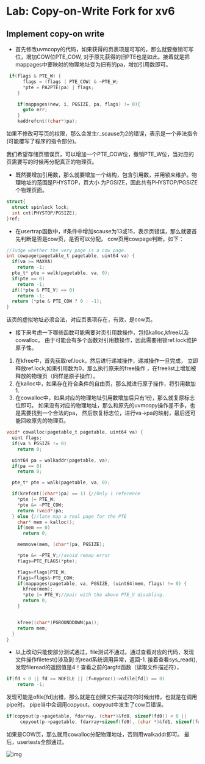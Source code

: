 # Lab: Copy-on-Write Fork for xv6
## Implement copy-on write
- 首先修改uvmcopy的代码，如果获得的页表项是可写的，那么就要撤销可写位，增加COW位PTE_COW,
对于原先获得的旧PTE也是如此。接着就是把mappages中要映射的物理地址变为旧有的pa，增加引用数即可。
```c
 if(flags & PTE_W) {
      flags = (flags | PTE_COW) & ~PTE_W;
      *pte = PA2PTE(pa) | flags;
    }

    if(mappages(new, i, PGSIZE, pa, flags) != 0){
      goto err;
    }
    kaddrefcnt((char*)pa);
```
如果不修改可写页的权限，那么会发生r_scause为2的错误，表示是一个非法指令(可能覆写了程序的指令部分)。

我们希望存储页错误页，可以增加一个PTE_COW位，撤销PTE_W位，当对应的页需要写的时候再分配真正的物理页。

- 既然要增加引用数，那么就要增加一个结构，包含引用数，并用锁来维护。物理地址的范围是PHYSTOP，页大小
为PGSIZE，因此共有PHYSTOP/PGSIZE个物理页面。
```c
struct{
  struct spinlock lock;
  int cnt[PHYSTOP/PGSIZE];
}ref;
```
- 在usertrap函数中，if条件中增加scause为13或15，表示页错误，那么就要首先判断是否是cow页，是否可以分配。
cow页用cowpage判断，如下：
```c
//Judge whether the very page is a cow page.
int cowpage(pagetable_t pagetable, uint64 va) {
  if(va >= MAXVA)
    return -1;
  pte_t* pte = walk(pagetable, va, 0);
  if(pte == 0)
    return -1;
  if((*pte & PTE_V) == 0)
    return -1;
  return (*pte & PTE_COW ? 0 : -1);
}
```
该页的虚拟地址必须合法，对应页表项存在，有效，是cow页。

- 接下来考虑一下哪些函数可能需要对页引用数操作，包括kalloc,kfree以及cowalloc。
由于可能会有多个函数对引用数操作，因此需要用锁ref.lock维护原子性。

1. 在kfree中，首先获取ref.lock，然后进行递减操作，递减操作一旦完成，
立即释放ref.lock,如果引用数为0，那么执行原来的free操作
，在freelist上增加被释放的物理页（同样是原子操作）。
2. 在kalloc中，如果存在符合条件的自由页，那么就进行原子操作，将引用数加1.
3. 在cowalloc中，如果对应的物理地址引用数增加后只有1份，那么就复原标志位即可。
如果没有对应的物理地址，那么和原先的uvmcopy操作差不多，也是需要找到一个合法的pa，
然后恢复标志位，进行va->pa的映射，最后还可能回收原先的物理页。
```c
void* cowalloc(pagetable_t pagetable, uint64 va) {
  uint flags;
  if(va % PGSIZE != 0)
    return 0;

  uint64 pa = walkaddr(pagetable, va);  
  if(pa == 0)
    return 0;

  pte_t* pte = walk(pagetable, va, 0); 

  if(krefcnt((char*)pa) == 1) {//Only 1 reference
    *pte |= PTE_W;
    *pte &= ~PTE_COW;
    return (void*)pa;
  } else {//late map a real page for the PTE
    char* mem = kalloc();
    if(mem == 0)
      return 0;

    memmove(mem, (char*)pa, PGSIZE);

    *pte &= ~PTE_V;//avoid remap error
    flags=PTE_FLAGS(*pte);

    flags=flags|PTE_W;
    flags=flags&~PTE_COW;
    if(mappages(pagetable, va, PGSIZE, (uint64)mem, flags) != 0) {
      kfree(mem);
      *pte |= PTE_V;//pair with the above PTE_V disabling.
      return 0;
    }


    kfree((char*)PGROUNDDOWN(pa));
    return mem;
  }
}
```
- 以上改动只能使部分测试通过，file测试不通过。通过查看对应的代码，发现文件操作filetest()涉及到
的read系统调用异常，返回-1.
接着查看sys_read(),发现fileread的返回值是4！查看之前的argfd函数（读取文件描述符），
```c
if(fd < 0 || fd >= NOFILE || (f=myproc()->ofile[fd]) == 0)
    return -1;
```
发现可能是ofile[fd]出错，那么就是在创建文件描述符的时候出错，也就是在调用pipe时。
pipe当中会调用copyout，copyout中发生了cow页错误。
```c
if(copyout(p->pagetable, fdarray, (char*)&fd0, sizeof(fd0)) < 0 ||
     copyout(p->pagetable, fdarray+sizeof(fd0), (char *)&fd1, sizeof(fd1)) < 0)
```
如果是COW页，那么就用cowalloc分配物理地址，否则用walkaddr即可。
最后，usertests全部通过。

![img](file:///D:\QQFile\2364190778\Image\C2C\57573b0c821a13880b2a2f742e5d8b04.JPG)
